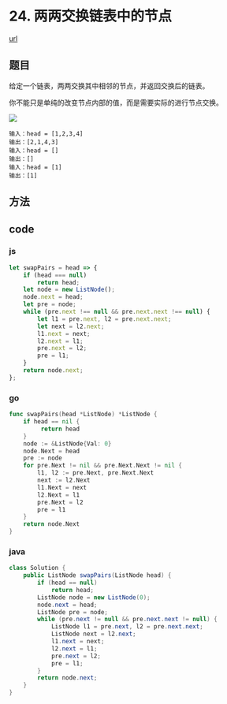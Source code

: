 # 24. 两两交换链表中的节点



[url](https://leetcode-cn.com/problems/swap-nodes-in-pairs/)

## 题目

给定一个链表，两两交换其中相邻的节点，并返回交换后的链表。

你不能只是单纯的改变节点内部的值，而是需要实际的进行节点交换。

![](https://assets.leetcode.com/uploads/2020/10/03/swap_ex1.jpg)
```
输入：head = [1,2,3,4]
输出：[2,1,4,3]
输入：head = []
输出：[]
输入：head = [1]
输出：[1]
```

## 方法


## code

### js

```js
let swapPairs = head => {
    if (head === null)
        return head;
    let node = new ListNode();
    node.next = head;
    let pre = node;
    while (pre.next !== null && pre.next.next !== null) {
        let l1 = pre.next, l2 = pre.next.next;
        let next = l2.next;
        l1.next = next;
        l2.next = l1;
        pre.next = l2;
        pre = l1;
    }
    return node.next;
};
```

### go

```go
func swapPairs(head *ListNode) *ListNode {
	if head == nil {
		 return head
	}
	node := &ListNode{Val: 0}
	node.Next = head
	pre := node
	for pre.Next != nil && pre.Next.Next != nil {
		l1, l2 := pre.Next, pre.Next.Next
		next := l2.Next
		l1.Next = next
		l2.Next = l1
		pre.Next = l2
		pre = l1
	}
	return node.Next
}
```

### java

```java
class Solution {
    public ListNode swapPairs(ListNode head) {
        if (head == null)
            return head;
        ListNode node = new ListNode(0);
        node.next = head;
        ListNode pre = node;
        while (pre.next != null && pre.next.next != null) {
            ListNode l1 = pre.next, l2 = pre.next.next;
            ListNode next = l2.next;
            l1.next = next;
            l2.next = l1;
            pre.next = l2;
            pre = l1;
        }
        return node.next;
    }
}
```

